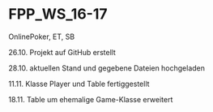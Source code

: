 # FPP_WS_16-17
OnlinePoker, ET, SB

26.10.	Projekt auf GitHub erstellt

28.10.	aktuellen Stand und gegebene Dateien hochgeladen

11.11.  Klasse Player und Table fertiggestellt  

18.11.  Table um ehemalige Game-Klasse erweitert
